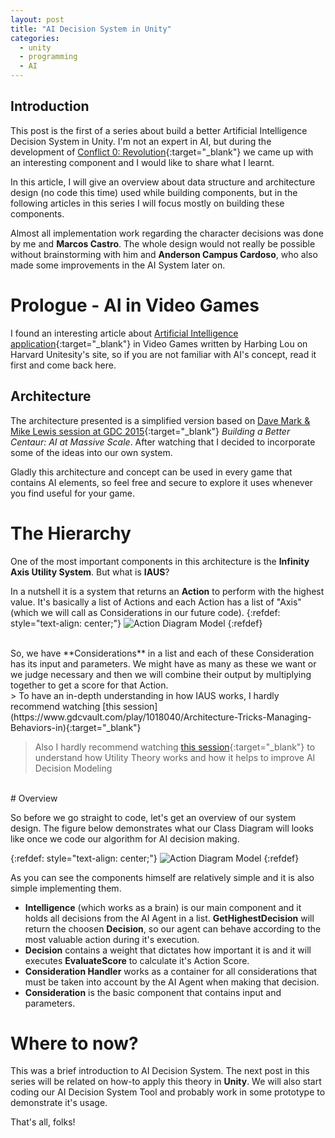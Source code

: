 ```yaml
---
layout: post
title: "AI Decision System in Unity"
categories:
  - unity
  - programming
  - AI
---
```


## Introduction

This post is the first of a series about build a better Artificial Intelligence Decision System in Unity. I'm not an expert in AI, but during the development of [Conflict 0: Revolution](http://www.vhasselmann.me/games/revolution){:target="_blank"} we came up with an interesting component and I would like to share what I learnt.

In this article, I will give an overview about data structure and architecture design (no code this time) used while building components, but in the following articles in this series I will focus mostly on building these components.

Almost all implementation work regarding the character decisions was done by me and **Marcos Castro**. The whole design would not really be possible without brainstorming with him and **Anderson Campus Cardoso**, who also made some improvements in the AI System later on.

# Prologue - AI in Video Games

I found an interesting article about [Artificial Intelligence application](http://sitn.hms.harvard.edu/flash/2017/ai-video-games-toward-intelligent-game/){:target="_blank"} in Video Games written by Harbing Lou on Harvard Unitesity's site, so if you are not familiar with AI's concept, read it first and come back here.

## Architecture

The architecture presented is a simplified version based on [Dave Mark & Mike Lewis session at GDC 2015](https://www.gdcvault.com/play/1021848/Building-a-Better-Centaur-AI){:target="_blank"} *Building a Better Centaur: AI at Massive Scale*. After watching that I decided to incorporate some of the ideas into our own system.

Gladly this architecture and concept can be used in every game that contains AI elements, so feel free and secure to explore it uses whenever you find useful for your game.

# The Hierarchy

One of the most important components in this architecture is the **Infinity Axis Utility System**. But what is **IAUS**?

In a nutshell it is a system that returns an **Action** to perform with the highest value. It's basically a list of Actions and each Action has a list of "Axis" (which we will call as Considerations in our future code).
{:refdef: style="text-align: center;"}
![Action Diagram Model]({{site.baseurl}}/img/aiseries/AIAction.png)
{:refdef}

<br />
So, we have **Considerations** in a list and each of these Consideration has its input and parameters. We might have as many as these we want or we judge necessary and then we will combine their output by multiplying together to get a score for that Action.

<br />
> To have an in-depth understanding in how IAUS works, I hardly recommend watching [this session](https://www.gdcvault.com/play/1018040/Architecture-Tricks-Managing-Behaviors-in){:target="_blank"}

> Also I hardly recommend watching [this session](https://www.gdcvault.com/play/1012410/Improving-AI-Decision-Modeling-Through){:target="_blank"} to understand how Utility Theory works and how it helps to improve AI Decision Modeling

<br />
# Overview

So before we go straight to code, let's get an overview of our system design. The figure below demonstrates what our Class Diagram will looks like once we code our algorithm for AI decision making.

{:refdef: style="text-align: center;"}
![Action Diagram Model]({{site.baseurl}}/img/aiseries/ClassDiagram.png)
{:refdef}

As you can see the components himself are relatively simple and it is also simple implementing them.

- **Intelligence** (which works as a brain) is our main component and it holds all decisions from the AI Agent in a list. **GetHighestDecision** will return the choosen **Decision**, so our agent can behave according to the most valuable action during it's execution.
- **Decision** contains a weight that dictates how important it is and it will executes **EvaluateScore** to calculate it's Action Score.
- **Consideration Handler** works as a container for all considerations that must be taken into account by the AI Agent when making that decision.
- **Consideration** is the basic component that contains input and parameters.

# Where to now?

This was a brief introduction to AI Decision System. The next post in this series will be related on how-to apply this theory in **Unity**. We will also start coding our AI Decision System Tool and probably work in some prototype to demonstrate it's usage.

That's all, folks!
